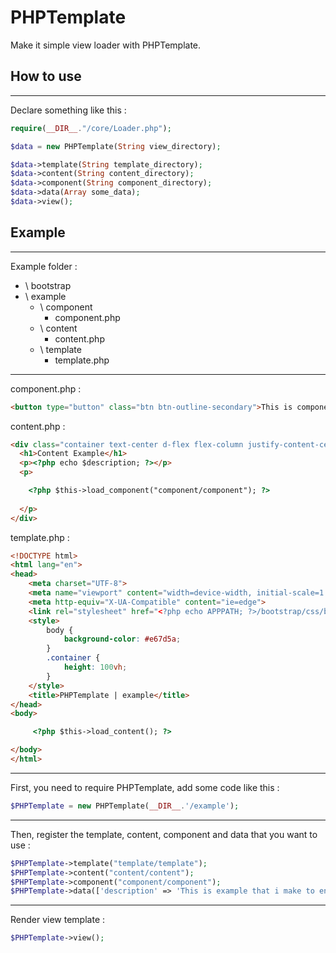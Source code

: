 # PHPTemplate
Make it simple view loader with PHPTemplate.

## How to use
---
Declare something like this :
```PHP
require(__DIR__."/core/Loader.php");

$data = new PHPTemplate(String view_directory);

$data->template(String template_directory);
$data->content(String content_directory);
$data->component(String component_directory);
$data->data(Array some_data);
$data->view();
```
## Example
---
Example folder :
* \ bootstrap
* \ example
  * \ component
    * component.php
  * \ content
    * content.php
  * \ template
    * template.php
---
component.php :
```html
<button type="button" class="btn btn-outline-secondary">This is component</button>
```
content.php :
```html
<div class="container text-center d-flex flex-column justify-content-center" style="max-width: 600px">
  <h1>Content Example</h1>
  <p><?php echo $description; ?></p>
  <p>

    <?php $this->load_component("component/component"); ?>
  
  </p>
</div>
```
template.php :
```html
<!DOCTYPE html>
<html lang="en">
<head>
    <meta charset="UTF-8">
    <meta name="viewport" content="width=device-width, initial-scale=1.0">
    <meta http-equiv="X-UA-Compatible" content="ie=edge">
    <link rel="stylesheet" href="<?php echo APPPATH; ?>/bootstrap/css/bootstrap.css">
    <style>
        body {
            background-color: #e67d5a;
        }
        .container {
            height: 100vh;
        }
    </style>
    <title>PHPTemplate | example</title>
</head>
<body>

     <?php $this->load_content(); ?>

</body>
</html>
```
---
First, you need to require PHPTemplate, add some code like this :
```php
$PHPTemplate = new PHPTemplate(__DIR__.'/example');
```
---
Then, register the template, content, component and data that you want to use : 
```PHP
$PHPTemplate->template("template/template");
$PHPTemplate->content("content/content");
$PHPTemplate->component("component/component");
$PHPTemplate->data(['description' => 'This is example that i make to entertain you how to understand the flow of PHPTemplate. Make it easier with PHPTemplate. Enjoy :)']);
```
---
Render view template :
```php
$PHPTemplate->view();
```